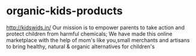 # organic-kids-products
http://kidswids.in/    Our mission is to empower parents to take action and protect children from harmful chemicals;  We have made this online marketplace with the help of mom's like you,small merchants and artisans to bring healthy, natural &amp; organic alternatives for children's 
